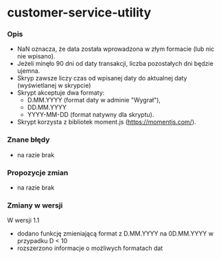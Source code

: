 # customer-service-utility
### Opis
* NaN oznacza, że data została wprowadzona w złym formacie (lub nic nie wpisano).
* Jeżeli minęło 90 dni od daty transakcji, liczba pozostałych dni będzie ujemna.
* Skryp zawsze liczy czas od wpisanej daty do aktualnej daty (wyświetlanej w skrypcie)
* Skrypt akceptuje dwa formaty:
  * D.MM.YYYY (format daty w adminie "Wygrał"),
  * DD.MM.YYYY
  * YYYY-MM-DD (format natywny dla skryptu).
* Skrypt korzysta z bibliotek moment.js (https://momentjs.com/).

### Znane błędy
* na razie brak

### Propozycje zmian
* na razie brak

### Zmiany w wersji
W wersji 1.1
* dodano funkcję zmieniającą format z D.MM.YYYY na 0D.MM.YYYY w przypadku D < 10
* rozszerzono informacje o możliwych formatach dat
